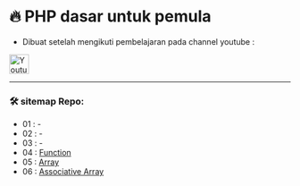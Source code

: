 # 🔥 PHP dasar untuk pemula

- Dibuat setelah mengikuti pembelajaran pada channel youtube : 
<a href="https://www.youtube.com/playlist?list=PLFIM0718LjIUqXfmEIBE3-uzERZPh3vp6">
<img alt="Youtube Web Programming Unpas" src="https://img.shields.io/badge/WEB Programming Unpas%20-%23050f2c.svg?&style=for-the-badge&logo=youtube&logoColor=red"  height="35" width="auto"></a>

---

### 🛠️ sitemap Repo:

- 01 : -
- 02 : -
- 03 : -
- 04 : [Function](https://github.com/khairulhabibie/PHP-Dasar/tree/main/04)
- 05 : [Array](https://github.com/khairulhabibie/PHP-Dasar/tree/main/05)
- 06 : [Associative Array](https://github.com/khairulhabibie/PHP-Dasar/tree/main/06)
